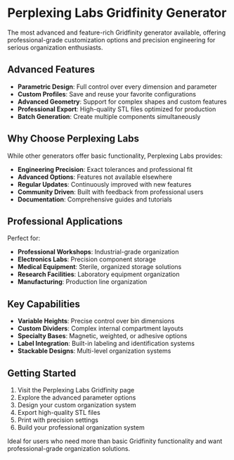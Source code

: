 
# Perplexing Labs Gridfinity Generator

The most advanced and feature-rich Gridfinity generator available, offering professional-grade customization options and precision engineering for serious organization enthusiasts.

## Advanced Features

- **Parametric Design**: Full control over every dimension and parameter
- **Custom Profiles**: Save and reuse your favorite configurations
- **Advanced Geometry**: Support for complex shapes and custom features
- **Professional Export**: High-quality STL files optimized for production
- **Batch Generation**: Create multiple components simultaneously

## Why Choose Perplexing Labs

While other generators offer basic functionality, Perplexing Labs provides:
- **Engineering Precision**: Exact tolerances and professional fit
- **Advanced Options**: Features not available elsewhere
- **Regular Updates**: Continuously improved with new features
- **Community Driven**: Built with feedback from professional users
- **Documentation**: Comprehensive guides and tutorials

## Professional Applications

Perfect for:
- **Professional Workshops**: Industrial-grade organization
- **Electronics Labs**: Precision component storage
- **Medical Equipment**: Sterile, organized storage solutions
- **Research Facilities**: Laboratory equipment organization
- **Manufacturing**: Production line organization

## Key Capabilities

- **Variable Heights**: Precise control over bin dimensions
- **Custom Dividers**: Complex internal compartment layouts
- **Specialty Bases**: Magnetic, weighted, or adhesive options
- **Label Integration**: Built-in labeling and identification systems
- **Stackable Designs**: Multi-level organization systems

## Getting Started

1. Visit the Perplexing Labs Gridfinity page
2. Explore the advanced parameter options
3. Design your custom organization system
4. Export high-quality STL files
5. Print with precision settings
6. Build your professional organization system

Ideal for users who need more than basic Gridfinity functionality and want professional-grade organization solutions.
